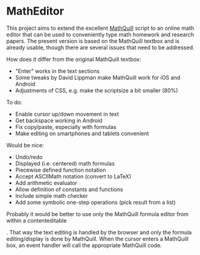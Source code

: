 MathEditor
==========

This project aims to extend the excellent 
[MathQuill](https://github.com/mathquill/mathquill) script to an online
math editor that can be used to conveniently type math homework and research
papers. The present version is based on the MathQuill textbox and is already
usable, though there are several issues that need to be addressed.

How does it differ from the original MathQuill textbox:

- "Enter" works in the text sections
- Some tweaks by David Lippman make MathQuill work for iOS and Android
- Adjustments of CSS, e.g. make the scriptsize a bit smaller (80%)

To do:

- Enable cursor up/down movement in text
- Get backspace working in Android
- Fix copy/paste, especially with formulas
- Make editing on smartphones and tablets convenient

Would be nice:

- Undo/redo
- Displayed (i.e. centered) math formulas
- Piecewise defined function notation
- Accept ASCIIMath notation (convert to LaTeX)
- Add arithmetic evaluator
- Allow definition of constants and functions
- Include simple math checker
- Add some symbolic one-step operations (pick result from a list)

Probably it would be better to use only the MathQuill formula editor from within a contenteditable <div>. That way the text editing is handled by the browser and only the formula editing/display is done by MathQuill. When the cursor enters a MathQuill box, an event handler will call the appropriate MathQuill code.
